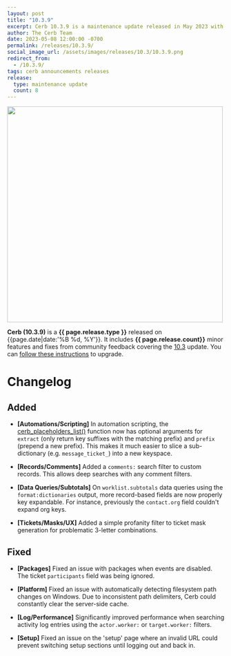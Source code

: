 ```yaml
---
layout: post
title: "10.3.9"
excerpt: Cerb 10.3.9 is a maintenance update released in May 2023 with 8 improvements from community feedback.
author: The Cerb Team
date: 2023-05-08 12:00:00 -0700
permalink: /releases/10.3.9/
social_image_url: /assets/images/releases/10.3/10.3.9.png
redirect_from:
  - /10.3.9/
tags: cerb announcements releases
release:
  type: maintenance update
  count: 8
---
```


<div class="cerb-screenshot">
<img src="{{page.social_image_url}}" class="screenshot" width="500">
</div>

**Cerb (10.3.9)** is a **{{ page.release.type }}** released on {{page.date|date:'%B %d, %Y'}}. It includes **{{ page.release.count}}** minor features and fixes from community feedback covering the [10.3](/releases/10.3/) update.  You can [follow these instructions](/docs/upgrading/) to upgrade.

# Changelog

## Added

* **[Automations/Scripting]** In automation scripting, the [cerb_placeholders_list()](/docs/bots/scripting/functions/#cerb_placeholders_list) function now has optional arguments for `extract` (only return key suffixes with the matching prefix) and `prefix` (prepend a new prefix). This makes it much easier to slice a sub-dictionary (e.g. `message_ticket_`) into a new keyspace.

* **[Records/Comments]** Added a `comments:` search filter to custom records. This allows deep searches with any comment filters.

* **[Data Queries/Subtotals]** On `worklist.subtotals` data queries using the `format:dictionaries` output, more record-based fields are now properly key expandable. For instance, previously the `contact.org` field couldn't expand org keys.

* **[Tickets/Masks/UX]** Added a simple profanity filter to ticket mask generation for problematic 3-letter combinations.

## Fixed

* **[Packages]** Fixed an issue with packages when events are disabled. The ticket `participants` field was being ignored.

* **[Platform]** Fixed an issue with automatically detecting filesystem path changes on Windows. Due to inconsistent path delimiters, Cerb could constantly clear the server-side cache.

* **[Log/Performance]** Significantly improved performance when searching activity log entries using the `actor.worker:` or `target.worker:` filters.

* **[Setup]** Fixed an issue on the 'setup' page where an invalid URL could prevent switching setup sections until logging out and back in.